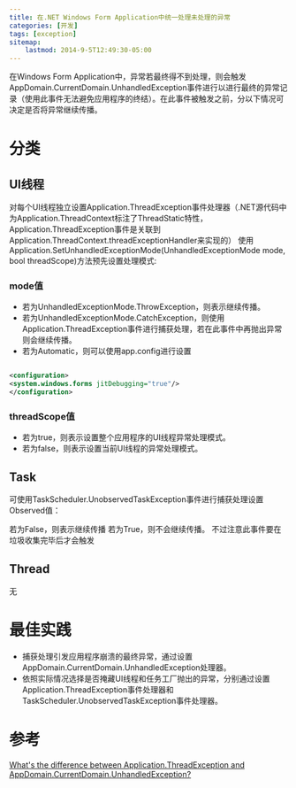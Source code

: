 ```yaml
---
title: 在.NET Windows Form Application中统一处理未处理的异常
categories: [开发]
tags: [exception]
sitemap:
    lastmod: 2014-9-5T12:49:30-05:00
---
```



在Windows Form Application中，异常若最终得不到处理，则会触发AppDomain.CurrentDomain.UnhandledException事件进行以进行最终的异常记录（使用此事件无法避免应用程序的终结）。在此事件被触发之前，分以下情况可决定是否将异常继续传播。

# 分类

## UI线程

对每个UI线程独立设置Application.ThreadException事件处理器（.NET源代码中为Application.ThreadContext标注了ThreadStatic特性，Application.ThreadException事件是关联到Application.ThreadContext.threadExceptionHandler来实现的）
使用Application.SetUnhandledExceptionMode(UnhandledExceptionMode mode, bool threadScope)方法预先设置处理模式:

### mode值

* 若为UnhandledExceptionMode.ThrowException，则表示继续传播。
* 若为UnhandledExceptionMode.CatchException，则使用Application.ThreadException事件进行捕获处理，若在此事件中再抛出异常则会继续传播。
* 若为Automatic，则可以使用app.config进行设置

```xml

<configuration>
<system.windows.forms jitDebugging="true"/>
</configuration>

```

### threadScope值

* 若为true，则表示设置整个应用程序的UI线程异常处理模式。
* 若为false，则表示设置当前UI线程的异常处理模式。

 

## Task

可使用TaskScheduler.UnobservedTaskException事件进行捕获处理设置Observed值：

若为False，则表示继续传播
若为True，则不会继续传播。
不过注意此事件要在垃圾收集完毕后才会触发

 

## Thread

无

 


# 最佳实践


* 捕获处理引发应用程序崩溃的最终异常，通过设置AppDomain.CurrentDomain.UnhandledException处理器。
* 依照实际情况选择是否掩藏UI线程和任务工厂抛出的异常，分别通过设置Application.ThreadException事件处理器和TaskScheduler.UnobservedTaskException事件处理器。




# 参考
[What's the difference between Application.ThreadException and AppDomain.CurrentDomain.UnhandledException?](http://stackoverflow.com/questions/2014562/whats-the-difference-between-application-threadexception-and-appdomain-currentd)
